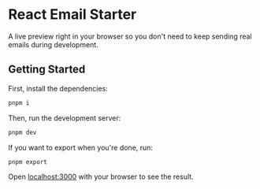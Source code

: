 # React Email Starter

A live preview right in your browser so you don't need to keep sending real emails during development.

## Getting Started

First, install the dependencies:

```sh
pnpm i
```

Then, run the development server:

```sh
pnpm dev
```

If you want to export when you're done, run:

```sh
pnpm export
```

Open [localhost:3000](http://localhost:3000) with your browser to see the result.
